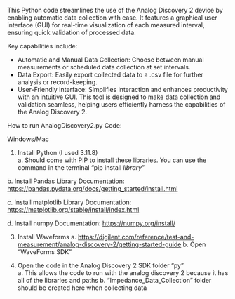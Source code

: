 This Python code streamlines the use of the Analog Discovery 2 device by enabling automatic data collection with ease. It features a graphical user interface (GUI) for real-time visualization of each measured interval, ensuring quick validation of processed data.

Key capabilities include:

- Automatic and Manual Data Collection: Choose between manual measurements or scheduled data collection at set intervals.
- Data Export: Easily export collected data to a .csv file for further analysis or record-keeping.
- User-Friendly Interface: Simplifies interaction and enhances productivity with an intuitive GUI.
This tool is designed to make data collection and validation seamless, helping users efficiently harness the capabilities of the Analog Discovery 2.


How to run AnalogDiscovery2.py Code:

Windows/Mac 
1.	Install Python (I used 3.11.8)  
a.	Should come with PIP to install these libraries. You can use the command in the terminal “pip install *library*”

b.	Install Pandas Library
    Documentation: https://pandas.pydata.org/docs/getting_started/install.html
    
c. Install matplotlib Library
    Documentation: https://matplotlib.org/stable/install/index.html
    
d. Install numpy 
    Documentation: https://numpy.org/install/
    
3.	Install Waveforms 
   a.	https://digilent.com/reference/test-and-measurement/analog-discovery-2/getting-started-guide
   b.	Open “WaveForms SDK” 
 
4.	Open the code in the Analog Discovery 2 SDK folder “py”  
   a.	This allows the code to run with the analog discovery 2 because it has all of the libraries and paths 
   b.	“Impedance_Data_Collection” folder should be created here when collecting data 

